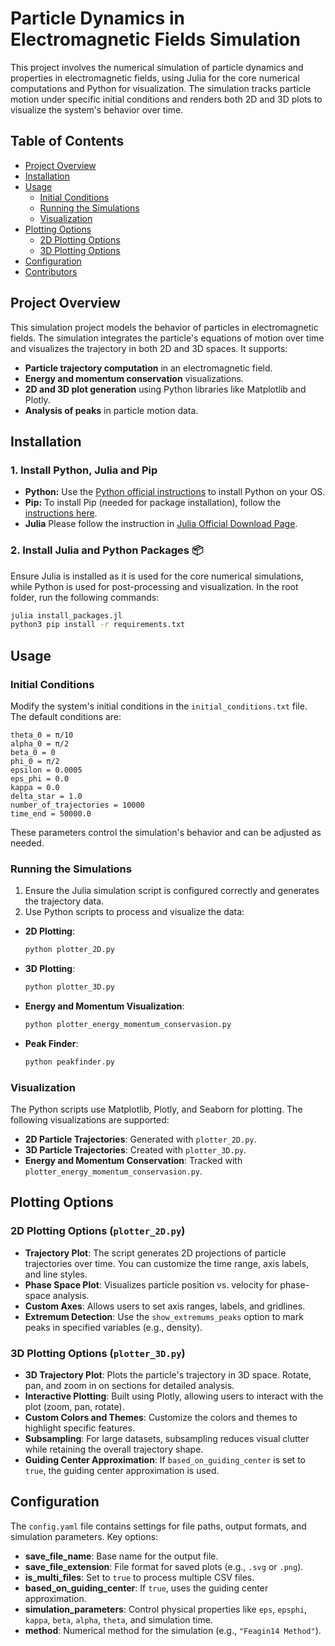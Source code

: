 
# Particle Dynamics in Electromagnetic Fields Simulation

This project involves the numerical simulation of particle dynamics and properties in electromagnetic fields, using Julia for the core numerical computations and Python for visualization. The simulation tracks particle motion under specific initial conditions and renders both 2D and 3D plots to visualize the system's behavior over time.

## Table of Contents
- [Project Overview](#project-overview)
- [Installation](#installation)
- [Usage](#usage)
  - [Initial Conditions](#initial-conditions)
  - [Running the Simulations](#running-the-simulations)
  - [Visualization](#visualization)
- [Plotting Options](#plotting-options)
  - [2D Plotting Options](#2d-plotting-options)
  - [3D Plotting Options](#3d-plotting-options)
- [Configuration](#configuration)
- [Contributors](#contributors)

## Project Overview

This simulation project models the behavior of particles in electromagnetic fields. The simulation integrates the particle's equations of motion over time and visualizes the trajectory in both 2D and 3D spaces. It supports:

- **Particle trajectory computation** in an electromagnetic field.
- **Energy and momentum conservation** visualizations.
- **2D and 3D plot generation** using Python libraries like Matplotlib and Plotly.
- **Analysis of peaks** in particle motion data.


## Installation

### 1. Install Python, Julia and Pip

- **Python:** Use the [Python official instructions](https://www.python.org/downloads/) to install Python on your OS.
- **Pip:** To install Pip (needed for package installation), follow
  the [instructions here](https://pip.pypa.io/en/stable/installation/).
- **Julia** Please follow the instruction in [Julia Official Download Page](https://julialang.org/downloads/).

### 2. Install Julia and Python Packages 📦

Ensure Julia is installed as it is used for the core numerical simulations, while Python is used for post-processing and visualization.
In the root folder, run the following commands:

```bash
julia install_packages.jl
python3 pip install -r requirements.txt
```

## Usage

### Initial Conditions

Modify the system's initial conditions in the `initial_conditions.txt` file. The default conditions are:

```
theta_0 = π/10
alpha_0 = π/2 
beta_0 = 0
phi_0 = π/2
epsilon = 0.0005
eps_phi = 0.0
kappa = 0.0
delta_star = 1.0
number_of_trajectories = 10000
time_end = 50000.0
```

These parameters control the simulation's behavior and can be adjusted as needed.

### Running the Simulations

1. Ensure the Julia simulation script is configured correctly and generates the trajectory data.
2. Use Python scripts to process and visualize the data:

- **2D Plotting**:
    ```bash
    python plotter_2D.py
    ```

- **3D Plotting**:
    ```bash
    python plotter_3D.py
    ```

- **Energy and Momentum Visualization**:
    ```bash
    python plotter_energy_momentum_conservasion.py
    ```

- **Peak Finder**:
    ```bash
    python peakfinder.py
    ```

### Visualization

The Python scripts use Matplotlib, Plotly, and Seaborn for plotting. The following visualizations are supported:

- **2D Particle Trajectories**: Generated with `plotter_2D.py`.
- **3D Particle Trajectories**: Created with `plotter_3D.py`.
- **Energy and Momentum Conservation**: Tracked with `plotter_energy_momentum_conservasion.py`.

## Plotting Options

### 2D Plotting Options (`plotter_2D.py`)

- **Trajectory Plot**: The script generates 2D projections of particle trajectories over time. You can customize the time range, axis labels, and line styles.
- **Phase Space Plot**: Visualizes particle position vs. velocity for phase-space analysis.
- **Custom Axes**: Allows users to set axis ranges, labels, and gridlines.
- **Extremum Detection**: Use the `show_extremums_peaks` option to mark peaks in specified variables (e.g., density).

### 3D Plotting Options (`plotter_3D.py`)

- **3D Trajectory Plot**: Plots the particle's trajectory in 3D space. Rotate, pan, and zoom in on sections for detailed analysis.
- **Interactive Plotting**: Built using Plotly, allowing users to interact with the plot (zoom, pan, rotate).
- **Custom Colors and Themes**: Customize the colors and themes to highlight specific features.
- **Subsampling**: For large datasets, subsampling reduces visual clutter while retaining the overall trajectory shape.
- **Guiding Center Approximation**: If `based_on_guiding_center` is set to `true`, the guiding center approximation is used.

## Configuration

The `config.yaml` file contains settings for file paths, output formats, and simulation parameters. Key options:

- **save_file_name**: Base name for the output file.
- **save_file_extension**: File format for saved plots (e.g., `.svg` or `.png`).
- **is_multi_files**: Set to `true` to process multiple CSV files.
- **based_on_guiding_center**: If `true`, uses the guiding center approximation.
- **simulation_parameters**: Control physical properties like `eps`, `epsphi`, `kappa`, `beta`, `alpha`, `theta`, and simulation time.
- **method**: Numerical method for the simulation (e.g., `"Feagin14 Method"`).